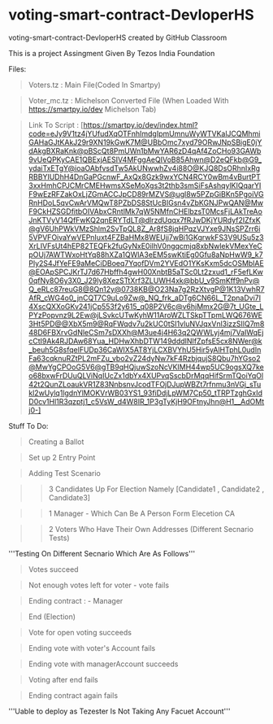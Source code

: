 # voting-smart-contract-DevloperHS
voting-smart-contract-DevloperHS created by GitHub Classroom


This is a project Assingment Given By Tezos India Foundation

Files:
> Voters.tz : Main File(Coded In Smartpy)

> Voter_mc.tz : Michelson Converted File (When Loaded With https://smartpy.io/dev Michelson Tab)


> Link To Script : [https://smartpy.io/dev/index.html?code=eJy9V1tz4jYUfudXqOTFnhImdgIpmUmnuWyWTVKalJCQMhmiGAHaGJtKAkJ29r9XN19kGwK7M@UBbOmc7xyd79ORwJNpSBigE0jYdAkgBXRaKnk@pBScQt8PmUWn1bMwYAR6zD4qAf4ZoCHo93GAWb9vUeQPKyCAE1QBExjAESIV4MFggAeQIVoB85Ahwn@D2eQFkb@G9_ydaiTxETgY@ioaOAbfvsdTw5AkUNwwhZv4i88O@KJQ8DsORhnIxRgRBBYIUDhH4DnGaPGcnwF_AxQx8Gzk9wxYCN4RCY0wBm4vBurtPT3xxHmhCPJCMrCMEHwmsXSeMoXgs3t2thb3smSiFsAshqylKIQqarYIF9wEzRFZakOxLjZGmACCJpCD89rMZVS@ugl8w5PZpGiBKn5PgoiVGRnHDoL5qvCwArVMQwT8PZbDS8StUcBIGsn4vZbKGNJPwQAN@MwF9CkHZSGDfitbOIVAbxCRntlMk7qW5NMfnCHElbzsT0McsFjLAkTreAoJnKTVyV14QfFwKQ2qnERYTdLT@dlrzdUqqx7fRJwDKjYURdyf2IZfxK@gV6UhPWkVMzShlm2SvTpQL8Z_Ar8fS8jqHPqzVJYxe9JNsSPZrr6i5VPVFOivaYwVEPnIuxt4FZBaHMx8WEUjj7wBi1GKgrwkFS3V9USu5z3XrLIVFsUt4hEP82TEQFk2fuGyNxE0ilhV0ngqcmjq8xbNwlekVMexYeCpOUj7AWTWxoHtYq88hXZa1QWlA3eEM5swKtiEg0Gfu8aNpHwW9_k7Ply2S4JfYeFE9aMeCiDBoeq7YqofDVm2YVEdO1YKsKxm5dcOSMblAE@EOApSPCJKrTJ7d67Hbffh4gwH00XnbtB5aTSc0Lt2zxud1_rF5efLKw0qfNy8O6y3X0_J29ly8XezSTtXrf3ZLUWH4xk@bbU_v9SmKff9nPv@Q_eRLc87reuG8@8Qn12y@0738KB@O23Na7g2RzXtvgP@1K13VwhR7AfR_cWG4o0_jnCQT7C9uLo9Zw@_NQ_frk_aDTg6CN66L_T2pnaDvi7I4XscQXXoGKv241jCp553f2y615_q08P2V6c@v6hjMmx2G@7t_UGte_LPYzPopvnz9L2Ew@jLSvkcUTwKyhW11AroWZLTSkpTTpmLWQ676WE3Ht5PD@@XbX5m9@RqFWqdv7u2kUC0tSI1vluNVJqxVnl3izzSIlQ7m848D6FBXrvGdNleCSm7sDXXh@M3ue4j4H63q2QWWLyj4mj7VaIWqEjcCtI9Ak4RJDAw68Yua_HDHwXhbDTW149dddINIfZpfsE5cx8NWer@k_beuh5G8sfqelFUDp36CaWIX5AT8YjLCXBVYhU5Hir5yAlHTphL0udInFa63cqknuRZtPL2mFZu_vbo2vZ24dyNw7kF4RzbjqujS8Qbu7hYGso2@MwYgCPOoG5V6@gTB9qHQjuwSzoNcVKIMH44wp5UC9ogsXQ7keo68bxwFrDUuQLViNqIUcZx1dbYx4XUPvqSscbDrMqqHifSrmTQoiYqOl42t2QunZLoaukVR1Z83NnbsnvJcodTFOjDJupWBZt7rfnmu3nVGj_sTukl2wUylq1lgdnYlMOKVrWB03YS1_93fiDdjLpWM7Cp50_tTRPTzghGxIdD0cv1Hl1R3qzptj1_c5VsW_d4W8IR_1P3gTyKjH9OFtnyJhn@H1__AdOMtj0-]



Stuff To Do:
> Creating a Ballot

> Set up 2 Entry Point

> Adding Test Scenario

>> 3 Candidates Up For Election Namely [Candidate1 , Candidate2 , Candidate3]

>> 1 Manager - Which Can Be A Person Form Elecetion CA

>> 2 Voters Who Have Their Own Addresses (Different Secnario Tests)

'''Testing On Different Secnario Which Are As Follows'''

> Votes succeed

> Not enough votes left for voter - vote fails

> Ending contract : - Manager

> End (Election)

> Vote for open voting succeeds

> Ending vote with voter's Account fails

> Ending vote with managerAccount succeeds

> Voting after end fails

> Ending contract again fails




'''Uable to deploy as Tezester Is Not Taking Any Facuet Account'''
